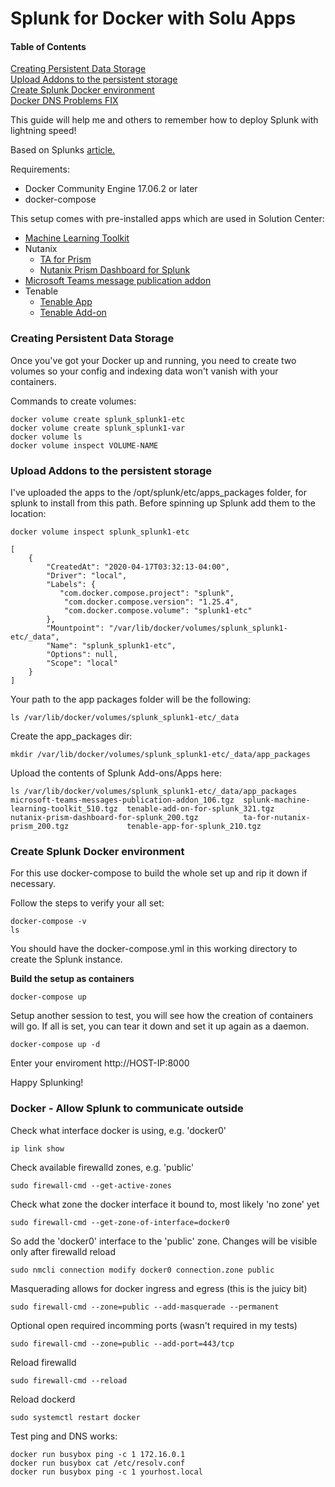 # Splunk for Docker with Solu Apps

#### Table of Contents
[Creating Persistent Data Storage](#creating-persistent-data-storage)<br>
[Upload Addons to the persistent storage](#upload-dddons-to-the-persistent-storage)<br>
[Create Splunk Docker environment](#create-splunk-docker-environment)<br>
[Docker DNS Problems FIX](#docker-dns-problems-fix)<br>


This guide will help me and others to remember how to deploy Splunk with lightning speed!

 Based on Splunks [article.](https://splunk.github.io/docker-splunk)

Requirements:
 - Docker Community Engine 17.06.2 or later
 - docker-compose

This setup comes with pre-installed apps which are used in Solution Center:
 - [Machine Learning Toolkit](https://splunkbase.splunk.com/app/2890/)
 - Nutanix
   - [TA for Prism](https://splunkbase.splunk.com/app/3103/)
   - [Nutanix Prism Dashboard for Splunk](https://splunkbase.splunk.com/app/3102/)
 - [Microsoft Teams message publication addon](https://splunkbase.splunk.com/app/4855/)
 - Tenable
   - [Tenable App](https://splunkbase.splunk.com/app/4061/)
   - [Tenable Add-on](https://splunkbase.splunk.com/app/4060/)

### Creating Persistent Data Storage

Once you've got your Docker up and running, you need to create two volumes so your config and indexing data won't
vanish with your containers.

Commands to create volumes:

```
docker volume create splunk_splunk1-etc
docker volume create splunk_splunk1-var
docker volume ls
docker volume inspect VOLUME-NAME
```

### Upload Addons to the persistent storage

I've uploaded the apps to the /opt/splunk/etc/apps_packages folder, for splunk to install from this path.
Before spinning up Splunk add them to the location:

```
docker volume inspect splunk_splunk1-etc

[
    {
        "CreatedAt": "2020-04-17T03:32:13-04:00",
        "Driver": "local",
        "Labels": {
           "com.docker.compose.project": "splunk",
            "com.docker.compose.version": "1.25.4",
            "com.docker.compose.volume": "splunk1-etc"
        },
        "Mountpoint": "/var/lib/docker/volumes/splunk_splunk1-etc/_data",
        "Name": "splunk_splunk1-etc",
        "Options": null,
        "Scope": "local"
    }
]
```

Your path to the app packages folder will be the following:

```
ls /var/lib/docker/volumes/splunk_splunk1-etc/_data
```
Create the app_packages dir:
```
mkdir /var/lib/docker/volumes/splunk_splunk1-etc/_data/app_packages
```

Upload the contents of Splunk Add-ons/Apps here:

```
ls /var/lib/docker/volumes/splunk_splunk1-etc/_data/app_packages
microsoft-teams-messages-publication-addon_106.tgz  splunk-machine-learning-toolkit_510.tgz  tenable-add-on-for-splunk_321.tgz
nutanix-prism-dashboard-for-splunk_200.tgz          ta-for-nutanix-prism_200.tgz             tenable-app-for-splunk_210.tgz
```

### Create Splunk Docker environment

For this use docker-compose to build the whole set up and rip it down if necessary.

Follow the steps to verify your all set:
```
docker-compose -v
ls
```
You should have the docker-compose.yml in this working directory to create the Splunk instance.

**Build the setup as containers**
```
docker-compose up
```
Setup another session to test, you will see how the creation of containers will go.
If all is set, you can tear it down and set it up again as a daemon.

```
docker-compose up -d
```

Enter your enviroment http://HOST-IP:8000

Happy Splunking!


### Docker - Allow Splunk to communicate outside

Check what interface docker is using, e.g. 'docker0'
```
ip link show
```
Check available firewalld zones, e.g. 'public'
```
sudo firewall-cmd --get-active-zones
```
Check what zone the docker interface it bound to, most likely 'no zone' yet
```
sudo firewall-cmd --get-zone-of-interface=docker0
```
So add the 'docker0' interface to the 'public' zone. Changes will be visible only after firewalld reload
```
sudo nmcli connection modify docker0 connection.zone public
```
Masquerading allows for docker ingress and egress (this is the juicy bit)
```
sudo firewall-cmd --zone=public --add-masquerade --permanent
```
Optional open required incomming ports (wasn't required in my tests)
```
sudo firewall-cmd --zone=public --add-port=443/tcp
```
Reload firewalld
```
sudo firewall-cmd --reload
```
Reload dockerd
```
sudo systemctl restart docker
```
 Test ping and DNS works:
```
docker run busybox ping -c 1 172.16.0.1
docker run busybox cat /etc/resolv.conf
docker run busybox ping -c 1 yourhost.local
```
